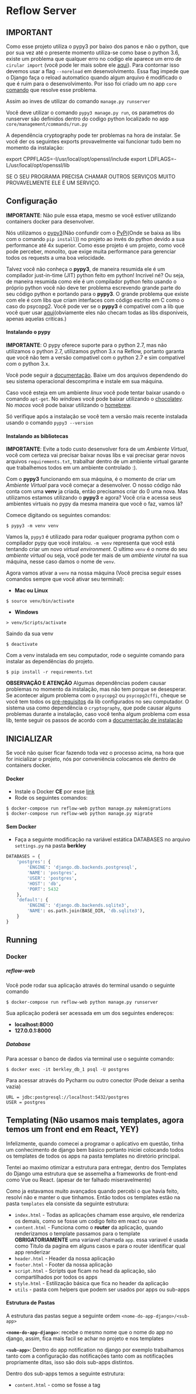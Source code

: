 # Reflow Server

## IMPORTANT
Como esse projeto utiliza o pypy3 por baixo dos panos e não o python, que por sua vez até o presente momento utiliza-se como base o python 3.6, existe um problema que qualquer erro no codigo ele aparece um erro de `cirular import` (você pode ler mais sobre ele [aqui](https://code.djangoproject.com/ticket/30500)). Para contornar isso devemos usar a flag `--noreload` em desenvolvimento. Essa flag impede que o Django faça o reload automatico quando algum arquivo é modificado o que é ruim para o desenvolvimento. Por isso foi criado um no app `core` [comando](https://docs.djangoproject.com/pt-br/3.0/howto/custom-management-commands/) que resolve esse problema.

Assim ao inves de utilizar do comando `manage.py runserver`

Você deve utilizar o comando `pypy3 manage.py run`, os parametros do runserver são definidos dentro do codigo python localizado no app `core/management/commands/run.py`

A dependência cryptography pode ter problemas na hora de instalar. Se você der os seguintes exports provavelmente vai funcionar tudo bem no momento da instalação:

export CPPFLAGS=-I/usr/local/opt/openssl/include 
export LDFLAGS=-L/usr/local/opt/openssl/lib    

SE O SEU PROGRAMA PRECISA CHAMAR OUTROS SERVIÇOS MUITO PROVAVELMENTE ELE É UM SERVIÇO.

## Configuração
__IMPORTANTE__: Não pule essa etapa, mesmo se você estiver utilizando containers docker para desenvolver.

Nós utilizamos o [pypy3](https://www.pypy.org/)(Não confundir com o [PyPi](https://pypi.org/)(Onde se baixa as libs com o comando `pip install`)) no projeto ao invés do python devido a sua performance até 4x superior. Como esse projeto é um projeto, como você pode perceber, monolito, que exige muita performance para gerenciar todos os requests a uma boa velocidade. 

Talvez você não conheça o **pypy3**, de maneira resumida ele é um compilador just-in-time (JIT) python feito em python! Incrivel né?
Ou seja, de maneira resumida como ele é um compilador python feito usando o próprio python você não deve ter problema escrevendo grande parte do seu código python e portando para o **pypy3**. O grande problema que existe com ele é com libs que criam interfaces com código escrito em C como o caso do psycopg2. Você pode ver se o **pypy3** é compativel com a lib que você quer usar [aqui](https://bitbucket.org/pypy/compatibility/wiki/Home)(obviamente eles não checam todas as libs disponiveis, apenas aquelas criticas.)


#### Instalando o pypy
__IMPORTANTE__: O pypy oferece suporte para o python 2.7, mas não utilizamos o python 2.7, utilizamos python 3.x na Reflow, portanto garanta que você não tem a versão compativel com o python 2.7 e sim compativel com o python 3.x.

Você pode seguir a [documentação](https://www.pypy.org/download.html#python-3-6-compatible-pypy3-6-v7-3-1). Baixe um dos arquivos dependendo do seu sistema operacional descomprima e instale em sua máquina.

Caso você esteja em um ambiente _linux_ você pode tentar baixar usando o comando `apt-get`. 
No _windows_ você pode baixar utilizando o [chocolatey](https://chocolatey.org/packages/python.pypy).
No _macos_ você pode baixar utilizando o [homebrew](https://formulae.brew.sh/formula/pypy3#default).

Só verifique após a instalação se você tem a versão mais recente instalada usando o comando `pypy3 --version`


#### Instalando as bibliotecas
__IMPORTANTE__: Evite a todo custo desenvolver fora de um _Ambiente Virtual_, você com certeza vai precisar baixar novas libs e vai precisar gerar novos arquivos `requirements.txt`, trabalhar dentro de um ambiente virtual garante que trabalhemos todos em um ambiente controlado :).

Com o __pypy3__ funcionando em sua máquina, é o momento de criar um _Ambiente Virtual_ para você começar a desenvolver.
O nosso código não conta com uma __venv__ ja criada, então precisamos criar do 0 uma nova. Mas utilizamos estamos utilizando o __pypy3__ e agora? Você cria e acessa seus ambientes virtuais no pypy da mesma maneira que você o faz, vamos lá?

Comece digitando os seguintes comandos:
```    
$ pypy3 -m venv venv
```
Vamos la, `pypy3` é utilizado para rodar qualquer programa python com o compilador pypy que você instalou.
`-m venv` representa que você está tentando criar um novo _virtual environment_. 
O ultimo `venv` é o nome do seu _ambiente virtual_ ou seja, você pode ter mais de um _ambiente virutal_ na sua máquina, nesse caso damos o nome de `venv`.

Agora vamos ativar a `venv` na nossa máquina (Você precisa seguir esses comandos sempre que você ativar seu terminal):
+ __Mac ou Linux__
```  
$ source venv/bin/activate 
```
+ __Windows__
```
> venv/Scripts/activate
```

Saindo da sua venv
```
$ deactivate
```

Com a venv instalada em seu computador, rode o seguinte comando para instalar as dependências do projeto.
```   
$ pip install -r requirements.txt
```

__OBSERVAÇÃO E ATENÇÃO__
Algumas dependências podem causar problemas no momento da instalação, mas não tem porque se desesperar.
Se acontecer algum problema com o `psycopg2` ou `psycopg2cffi`, cheque se você tem todos os [pré-requisitos](http://initd.org/psycopg/docs/install.html#prerequisites) da lib configurados no seu computador.
O sistema usa como dependência o `cryptography`, que pode causar alguns problemas durante a instalação, caso você tenha algum problema com essa lib, tente seguir os passos de acordo com a [documentação de instalação](https://cryptography.io/en/latest/installation/)


## INICIALIZAR
Se você não quiser ficar fazendo toda vez o processo acima, na hora que for inicializar o projeto, nós por conveniência colocamos ele dentro de containers docker.

#### Docker
+ Instale o Docker **CE** por esse [link](https://www.docker.com/get-docker)
+ Rode os seguintes comandos:

```    
$ docker-compose run reflow-web python manage.py makemigrations
$ docker-compose run reflow-web python manage.py migrate
```
#### Sem Docker
+ Faça a seguinte modificação na variável estática DATABASES no arquivo `settings.py` na pasta **berkley**

```python 
DATABASES = {
    'postgres': {
        'ENGINE': 'django.db.backends.postgresql',
        'NAME': 'postgres',
        'USER': 'postgres',
        'HOST': 'db',
        'PORT': 5432
    },
    'default': {
        'ENGINE': 'django.db.backends.sqlite3',
        'NAME': os.path.join(BASE_DIR, 'db.sqlite3'),
    }
}
```
## Running

### Docker

##### reflow-web
Você pode rodar sua aplicação através do terminal usando o seguinte comando
```
$ docker-compose run reflow-web python manage.py runserver
```
Sua aplicação poderá ser acessada em um dos seguintes endereços:
+ **localhost:8000**
+ **127.0.0.1:8000**

##### Database
Para acessar o banco de dados via terminal use o seguinte comando:
```
$ docker exec -it berkley_db_1 psql -U postgres
```
Para acessar através do Pycharm ou outro conector
(Pode deixar a senha vazia)
```
URL = jdbc:postgresql://localhost:5432/postgres
USER = postgres
```

## Templating (Não usamos mais templates, agora temos um front end em React, YEY)
Infelizmente, quando comecei a programar o aplicativo em questão, tinha um conhecimento de django bem básico
portanto iniciei colocando todos os templates de todos os apps na pasta templates no diretório principal.

Tentei ao maximo otimizar a estrutura para entregar, dentro dos Templates do Django uma estrutura que se assemelha
a frameworks de front-end como Vue ou React. (apesar de ter falhado miseravelmente)

Como ja estavamos muito avançados quando percebi o que havia feito, resolvi não e manter o que tinhamos. 
Então todos os templates estão na pasta `templates`
ela consiste da seguinte estrutura:
+ `index.html` -  Todas as aplicações chamam esse arquivo, ele renderiza os demais, como se fosse um codigo feito em react ou vue
+ `content.html` - Funciona como o __router__ da aplicação, quando renderizamos o template passamos para o template __OBRIGATORIAMENTE__ uma variavel
chamada `app`. essa variavel é usada como Titulo da pagina em alguns casos e para o router identificar qual app renderizar
+ `header.html` - Header da nossa aplicação
+ `footer.html` - Footer da nossa aplicação
+ `script.html` - Scripts que ficam no head da aplicação, são compartilhados por todos os apps
+ `style.html` - Estilização básica que fica no header da aplicação
+ `utils` - pasta com helpers que podem ser usados por apps ou sub-apps

#### Estrutura de Pastas
A estrutura das pastas segue a seguinte ordem `<nome-do-app-django>/<sub-app>`

__`<nome-do-app-django>`__: recebe o mesmo nome que o nome do app no django, assim, fica mais facil se achar no projeto e nos templates

__`<sub-app>`__: Dentro do app notification no django por exemplo trabalhamos tanto com a configuração das notificações 
tanto com as notificações propriamente ditas, isso são dois sub-apps distintos.

Dentro dos sub-apps temos a seguinte estrutura:
+ `content.html` - como se fosse a tag <template> do Vue, ela é usada para definir quais componentes se renderiza
+ `scripts.html` - container com todos os scripts registrados para uso da pagina
+ `style.html` - container com todos os styles registrados para uso da pagina
+ `scripts` - pasta com todos os scripts usados pelo sub-app
+ `components` - é possivel separar o content em partes menores, coloque esses pequenos componentes nessa pasta
+ `styles` - pasta com todos os styles registrados para o sub-app


#### Important
TODOS OS ARQUIVOS DEVEM SER .html para inclui-los no html usando a função builtin do django chamada `{% includes %}`

Pensei em criar arquivos static para o js e css, porém não quis mexer na pasta static no diretorio principal, uma vez que la 
contem arquivos static usados pela aplicação no geral.


#### Improvements
Acredito que o principal espaço para melhoria é separar de uma vez por todas o front-end dessa aplicação.
ainda que eu ache importante seguirmos o guideline da aplicação, não acho necessário perdermos MUITO tempo
arrumando essa estrutura com algo que provavelmente irá mudar.
 
Diria que o primeiro passo, pode ser mover essa estrutura, como está para um codigo a parte.


## Data Dump
O sistema para funcionar depende de alguns dados obrigatórios (geralmente com a flag _type no nome), você pode
encontrá-los na pasta `fixtures` com o nome `required_data.json`

Os temas por sua vez não são obrigatórios para o funcionamento do sistema em si
mas são utilizados para o cadastro de novos usuários, você pode
encontrá-los na pasta `fixtures` com o nome `theme_data.json`

#### Novos dumps
Podem ser feitos tanto via docker quanto pelo próprio terminal:

##### required_data.json
_Obs: Não precisa fazer dump dos objetos necessariamente na ordem_
+ __docker__
```
$ docker-compose run reflow_server pypy3 manage.py dumpdata data.FormType data.FieldType data.ConditionalType data.PeriodIntervalType data.NumberMaskType data.DateFormatType login.Profiles login.DataType login.CompanyType login.GroupType > fixtures/required_data.json
```
+ __terminal__
```
$ pypy3 manage.py dumpdata data.FormType data.FieldType data.ConditionalType data.PeriodIntervalType data.NumberMaskType data.DateFormatType login.Profiles login.DataType login.CompanyType login.GroupType > fixtures/required_data.json
```

##### theme_data.json
_IMPORTANTE: Precisa fazer dump dos objetos NECESSARIAMENTE na ordem_
+ __docker__
```
$ docker-compose run reflow_server pypy3 manage.py dumpdata configuration.Theme configuration.ThemeForm configuration.ThemeField configuration.ThemeFieldOptions configuration.ThemeListingTotalForField configuration.ThemeKanbanCard configuration.ThemeKanbanCardField configuration.ThemeKanbanDimensionOrder configuration.ThemeNotificationConfiguration > fixtures/theme_data.json
```
+ __terminal__
```
$ pypy3 manage.py dumpdata configuration.Theme configuration.ThemeForm configuration.ThemeField configuration.ThemeFieldOptions configuration.ThemeListingTotalForField configuration.ThemeKanbanCard configuration.ThemeKanbanCardField configuration.ThemeKanbanDimensionOrder configuration.ThemeNotificationConfiguration > fixtures/theme_data.json
```

#### Carregar dados
_IMPORTANTE: O load PRECISA NECESSARIAMENTE ser em ordem_

Para carregar os dados em seu ambiente de desenvolvimento:
+ __docker__
```
$ docker-compose run reflow-web pypy3 manage.py loaddata fixtures/required_data.json
$ docker-compose run reflow-web pypy3 manage.py loaddata fixtures/theme_data.json
```
+ __terminal__
```
$ pypy3 manage.py loaddata fixtures/required_data.json
$ pypy3 manage.py loaddata fixtures/theme_data.json
```
